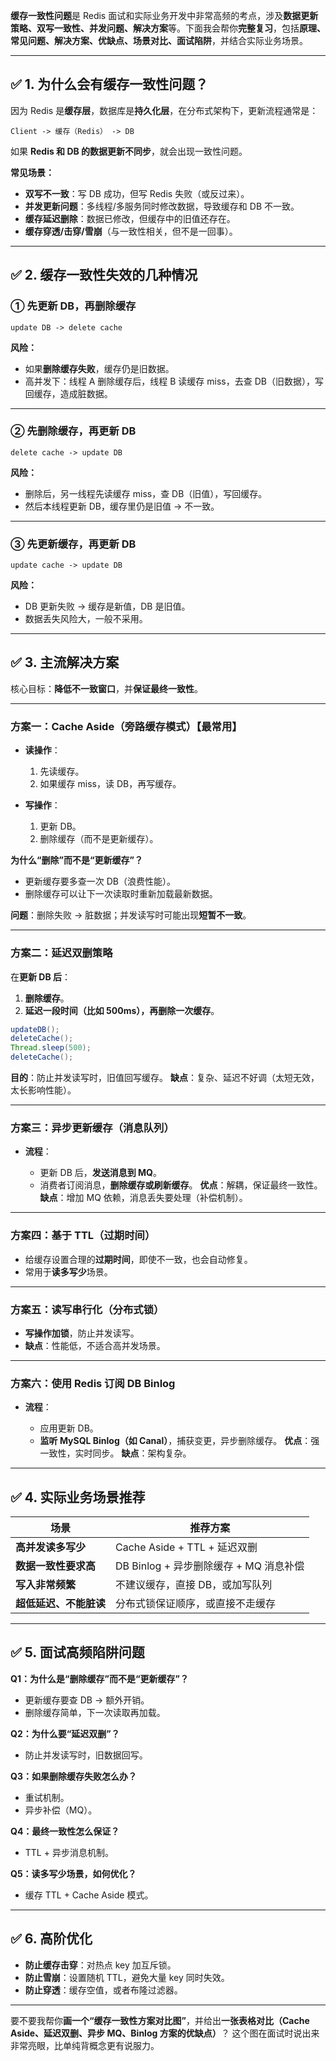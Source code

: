 **缓存一致性问题**是 Redis 面试和实际业务开发中非常高频的考点，涉及**数据更新策略、双写一致性、并发问题、解决方案**等。下面我会帮你**完整复习**，包括**原理、常见问题、解决方案、优缺点、场景对比、面试陷阱**，并结合实际业务场景。

---

## ✅ **1. 为什么会有缓存一致性问题？**

因为 Redis 是**缓存层**，数据库是**持久化层**，在分布式架构下，更新流程通常是：

```
Client -> 缓存（Redis） -> DB
```

如果 **Redis 和 DB 的数据更新不同步**，就会出现一致性问题。

**常见场景：**

* **双写不一致**：写 DB 成功，但写 Redis 失败（或反过来）。
* **并发更新问题**：多线程/多服务同时修改数据，导致缓存和 DB 不一致。
* **缓存延迟删除**：数据已修改，但缓存中的旧值还存在。
* **缓存穿透/击穿/雪崩**（与一致性相关，但不是一回事）。

---

## ✅ **2. 缓存一致性失效的几种情况**

### **① 先更新 DB，再删除缓存**

```
update DB -> delete cache
```

**风险：**

* 如果**删除缓存失败**，缓存仍是旧数据。
* 高并发下：线程 A 删除缓存后，线程 B 读缓存 miss，去查 DB（旧数据），写回缓存，造成脏数据。

---

### **② 先删除缓存，再更新 DB**

```
delete cache -> update DB
```

**风险：**

* 删除后，另一线程先读缓存 miss，查 DB（旧值），写回缓存。
* 然后本线程更新 DB，缓存里仍是旧值 → 不一致。

---

### **③ 先更新缓存，再更新 DB**

```
update cache -> update DB
```

**风险：**

* DB 更新失败 → 缓存是新值，DB 是旧值。
* 数据丢失风险大，一般不采用。

---

## ✅ **3. 主流解决方案**

核心目标：**降低不一致窗口**，并**保证最终一致性**。

---

### **方案一：Cache Aside（旁路缓存模式）【最常用】**

* **读操作**：

  1. 先读缓存。
  2. 如果缓存 miss，读 DB，再写缓存。
* **写操作**：

  1. 更新 DB。
  2. 删除缓存（而不是更新缓存）。

**为什么“删除”而不是“更新缓存”？**

* 更新缓存要多查一次 DB（浪费性能）。
* 删除缓存可以让下一次读取时重新加载最新数据。

**问题**：删除失败 → 脏数据；并发读写时可能出现**短暂不一致**。

---

### **方案二：延迟双删策略**

在**更新 DB 后**：

1. **删除缓存**。
2. **延迟一段时间（比如 500ms），再删除一次缓存**。

```java
updateDB();
deleteCache();
Thread.sleep(500);
deleteCache();
```

**目的**：防止并发读写时，旧值回写缓存。
**缺点**：复杂、延迟不好调（太短无效，太长影响性能）。

---

### **方案三：异步更新缓存（消息队列）**

* **流程**：

  * 更新 DB 后，**发送消息到 MQ**。
  * 消费者订阅消息，**删除缓存或刷新缓存**。
    **优点**：解耦，保证最终一致性。
    **缺点**：增加 MQ 依赖，消息丢失要处理（补偿机制）。

---

### **方案四：基于 TTL（过期时间）**

* 给缓存设置合理的**过期时间**，即使不一致，也会自动修复。
* 常用于**读多写少**场景。

---

### **方案五：读写串行化（分布式锁）**

* **写操作加锁**，防止并发读写。
* **缺点**：性能低，不适合高并发场景。

---

### **方案六：使用 Redis 订阅 DB Binlog**

* **流程**：

  * 应用更新 DB。
  * **监听 MySQL Binlog（如 Canal）**，捕获变更，异步删除缓存。
    **优点**：强一致性，实时同步。
    **缺点**：架构复杂。

---

## ✅ **4. 实际业务场景推荐**

| 场景            | 推荐方案                         |
| ------------- | ---------------------------- |
| **高并发读多写少**   | Cache Aside + TTL + 延迟双删     |
| **数据一致性要求高**  | DB Binlog + 异步删除缓存 + MQ 消息补偿 |
| **写入非常频繁**    | 不建议缓存，直接 DB，或加写队列            |
| **超低延迟、不能脏读** | 分布式锁保证顺序，或直接不走缓存             |

---

## ✅ **5. 面试高频陷阱问题**

**Q1：为什么是“删除缓存”而不是“更新缓存”？**

* 更新缓存要查 DB → 额外开销。
* 删除缓存简单，下一次读取再加载。

**Q2：为什么要“延迟双删”？**

* 防止并发读写时，旧数据回写。

**Q3：如果删除缓存失败怎么办？**

* 重试机制。
* 异步补偿（MQ）。

**Q4：最终一致性怎么保证？**

* TTL + 异步消息机制。

**Q5：读多写少场景，如何优化？**

* 缓存 TTL + Cache Aside 模式。

---

## ✅ **6. 高阶优化**

* **防止缓存击穿**：对热点 key 加互斥锁。
* **防止雪崩**：设置随机 TTL，避免大量 key 同时失效。
* **防止穿透**：缓存空值，或者布隆过滤器。

---

要不要我帮你**画一个“缓存一致性方案对比图”**，并给出**一张表格对比（Cache Aside、延迟双删、异步 MQ、Binlog 方案的优缺点）**？
这个图在面试时说出来非常亮眼，比单纯背概念更有说服力。

